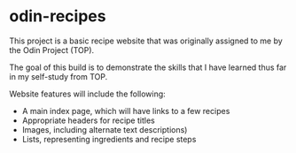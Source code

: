 # odin-recipes
This project is a basic recipe website that was originally assigned to me by the Odin Project (TOP).

The goal of this build is to demonstrate the skills that I have learned thus far in my self-study from TOP. 

Website features will include the following: 
- A main index page, which will have links to a few recipes
- Appropriate headers for recipe titles
- Images, including alternate text descriptions)
- Lists, representing ingredients and recipe steps